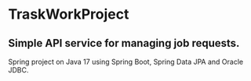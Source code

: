 # TraskWorkProject
## Simple API service for managing job requests. 

Spring project on Java 17 using Spring Boot, Spring Data JPA and Oracle JDBC. 

